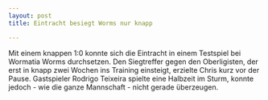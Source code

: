 ```yaml
---
layout: post
title: Eintracht besiegt Worms nur knapp

---
```


Mit einem knappen 1:0 konnte sich die Eintracht in einem Testspiel bei Wormatia Worms durchsetzen. Den Siegtreffer gegen den Oberligisten, der erst in knapp zwei Wochen ins Training einsteigt, erzielte Chris kurz vor der Pause. Gastspieler Rodrigo Teixeira spielte eine Halbzeit im Sturm, konnte jedoch - wie die ganze Mannschaft - nicht gerade überzeugen.


